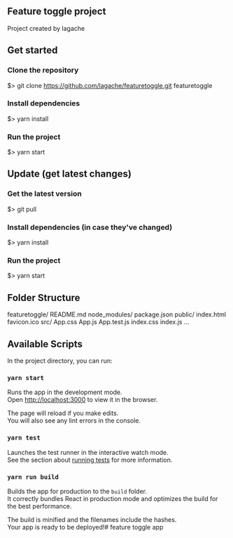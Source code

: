 ## Feature toggle project 

Project created by lagache

## Get started

### Clone the repository
$> git clone https://github.com/lagache/featuretoggle.git featuretoggle

### Install dependencies
$> yarn install

### Run the project
$> yarn start

## Update (get latest changes)

### Get the latest version
$> git pull

### Install dependencies (in case they've changed)
$> yarn install

### Run the project
$> yarn start

## Folder Structure

featuretoggle/
  README.md
  node_modules/
  package.json
  public/
    index.html
    favicon.ico
  src/
    App.css
    App.js
    App.test.js
    index.css
    index.js
      ...

## Available Scripts

In the project directory, you can run:

### `yarn start`

Runs the app in the development mode.<br>
Open [http://localhost:3000](http://localhost:3000) to view it in the browser.

The page will reload if you make edits.<br>
You will also see any lint errors in the console.

### `yarn test`

Launches the test runner in the interactive watch mode.<br>
See the section about [running tests](#running-tests) for more information.

### `yarn run build`

Builds the app for production to the `build` folder.<br>
It correctly bundles React in production mode and optimizes the build for the best performance.

The build is minified and the filenames include the hashes.<br>
Your app is ready to be deployed!# feature toggle app
